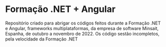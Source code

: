 # Formação .NET + Angular
Repositório criado para abrigar os códigos feitos durante a Formação .NET e Angular, frameworks multiplataformas, da empresa de software Minsait, Espanha, de outubro a novembro de 2022. Os código sestão incompletos, pela velocidade da Formação .NET

